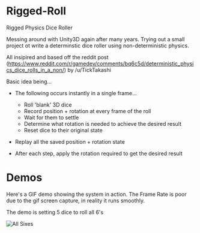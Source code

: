 # Rigged-Roll
Rigged Physics Dice Roller

Messing around with Unity3D again after many years. Trying out a small project ot write a determinstic dice roller using non-deterministic physics.

All insipired and based off the reddit post (https://www.reddit.com/r/gamedev/comments/bq6c5d/deterministic_physics_dice_rolls_in_a_non/) by /u/TickTakashi

Basic idea being...

* The following occurs instantly in a single frame...
  * Roll 'blank' 3D dice
  * Record position + rotation at every frame of the roll
  * Wait for them to settle
  * Determine what rotation is needed to achieve the desired result
  * Reset dice to their original state

* Replay all the saved position + rotation state
* After each step, apply the rotation required to get the desired result


# Demos

Here's a GIF demo showing the system in action. The Frame Rate is poor due to the gif screen capture, in reality it runs smoothly.

The demo is setting 5 dice to roll all 6's

![All Sixes](https://github.com/IainS1986/Rigged-Roll/blob/master/GIFs/test.gif)
